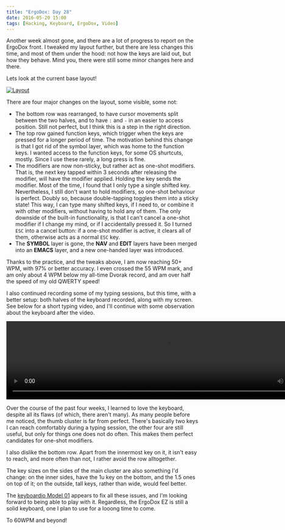 ```yaml
---
title: "ErgoDox: Day 28"
date: 2016-05-20 15:00
tags: [Hacking, Keyboard, ErgoDox, Video]
---
```


Another week almost gone, and there are a lot of progress to report on the
ErgoDox front. I tweaked my layout further, but there are less changes this
time, and most of them under the hood: not how the keys are laid out, but how
they behave. Mind you, there were still some minor changes here and there.

Lets look at the current base layout!

 [![Layout](/assets/asylum/images/posts/ergodox-day-28/base-layer.png)](http://www.keyboard-layout-editor.com/#/gists/28f7eb305fdbff943613e1dc7aa9e82b)

<!-- more -->

There are four major changes on the layout, some visible, some not:

* The bottom row was rearranged, to have cursor movements split between the two
  halves, and to have `:` and `-` in an easier to access position. Still not
  perfect, but I think this is a step in the right direction.
* The top row gained function keys, which trigger when the keys are pressed for
  a longer period of time. The motivation behind this change is that I got rid
  of the symbol layer, which was home to the function keys. I wanted access to
  the function keys, for some OS shurtcuts, mostly. Since I use these rarely, a
  long press is fine.
* The modifiers are now non-sticky, but rather act as one-shot modifiers. That
  is, the next key tapped within 3 seconds after releasing the modifier, will
  have the modifier applied. Holding the key sends the modifier. Most of the
  time, I found that I only type a single shifted key. Nevertheless, I still
  don't want to hold modifiers, so one-shot behaviour is perfect. Doubly so,
  because double-tapping toggles them into a sticky state! This way, I can type
  many shifted keys, if I need to, or combine it with other modifiers, without
  having to hold any of them. The only downside of the built-in functionality,
  is that I can't cancel a one-shot modifier if I change my mind, or if I
  accidentally pressed it. So I turned `ESC` into a cancel button: if a one-shot
  modifier is active, it clears all of them, otherwise acts as a normal `ESC`
  key.
* The **SYMBOL** layer is gone, the **NAV** and **EDIT** layers have been merged
  into an **EMACS** layer, and a new one-handed layer was introduced.
  
Thanks to the practice, and the tweaks above, I am now reaching 50+ WPM, with
97% or better accuracy. I even crossed the 55 WPM mark, and am only about 4 WPM
below my all-time Dvorak record, and am over half the speed of my old QWERTY
speed!

I also continued recording some of my typing sessions, but this time, with a
better setup: both halves of the keyboard recorded, along with my screen. See
below for a short typing video, and I'll continue with some observation about
the keyboard after the video.

<video src="/assets/asylum/images/posts/ergodox-day-28/typing-20160518-090550.webm"
       controls width="840" height="205" preload="auto"></video>

Over the course of the past four weeks, I learned to love the keyboard, despite
all its flaws (of which, there aren't many). As many people before me noticed,
the thumb cluster is far from perfect. There's basically two keys I can reach
comfortably during a typing session, the other four are still useful, but only
for things one does not do often. This makes them perfect candidates for
one-shot modifiers.

I also dislike the bottom row. Apart from the innermost key on it, it isn't easy
to reach, and more often than not, I rather avoid the row alltogether.

The key sizes on the sides of the main cluster are also something I'd change: on
the inner sides, have the 1u key on the bottom, and the 1.5 ones on top of it;
on the outside, tall keys, rather than wide, would feel better.

The [keyboardio Model 01][km01] appears to fix all these issues, and I'm looking
forward to being able to play with it. Regardless, the ErgoDox EZ is still a
solid keyboard, one I plan to use for a looong time to come.

 [km01]: https://shop.keyboard.io/

To 60WPM and beyond!
